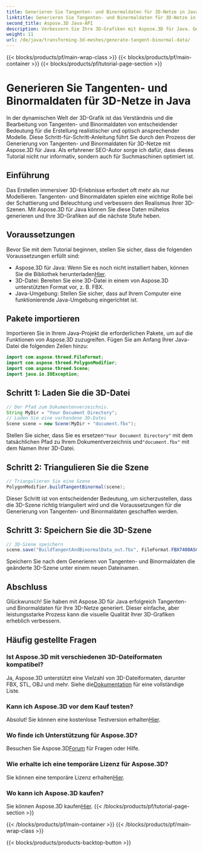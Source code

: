 ```yaml
---
title: Generieren Sie Tangenten- und Binormaldaten für 3D-Netze in Java
linktitle: Generieren Sie Tangenten- und Binormaldaten für 3D-Netze in Java
second_title: Aspose.3D Java-API
description: Verbessern Sie Ihre 3D-Grafiken mit Aspose.3D für Java. Generieren Sie mühelos Tangenten- und Binormaldaten. Probieren Sie jetzt die kostenlose Testversion aus!
weight: 11
url: /de/java/transforming-3d-meshes/generate-tangent-binormal-data/
---
```


{{< blocks/products/pf/main-wrap-class >}}
{{< blocks/products/pf/main-container >}}
{{< blocks/products/pf/tutorial-page-section >}}

# Generieren Sie Tangenten- und Binormaldaten für 3D-Netze in Java

In der dynamischen Welt der 3D-Grafik ist das Verständnis und die Bearbeitung von Tangenten- und Binormaldaten von entscheidender Bedeutung für die Erstellung realistischer und optisch ansprechender Modelle. Diese Schritt-für-Schritt-Anleitung führt Sie durch den Prozess der Generierung von Tangenten- und Binormaldaten für 3D-Netze mit Aspose.3D für Java. Als erfahrener SEO-Autor sorge ich dafür, dass dieses Tutorial nicht nur informativ, sondern auch für Suchmaschinen optimiert ist.
## Einführung
Das Erstellen immersiver 3D-Erlebnisse erfordert oft mehr als nur Modellieren. Tangenten- und Binormaldaten spielen eine wichtige Rolle bei der Schattierung und Beleuchtung und verbessern den Realismus Ihrer 3D-Szenen. Mit Aspose.3D für Java können Sie diese Daten mühelos generieren und Ihre 3D-Grafiken auf die nächste Stufe heben.
## Voraussetzungen
Bevor Sie mit dem Tutorial beginnen, stellen Sie sicher, dass die folgenden Voraussetzungen erfüllt sind:
-  Aspose.3D für Java: Wenn Sie es noch nicht installiert haben, können Sie die Bibliothek herunterladen[Hier](https://releases.aspose.com/3d/java/).
- 3D-Datei: Bereiten Sie eine 3D-Datei in einem von Aspose.3D unterstützten Format vor, z. B. FBX.
- Java-Umgebung: Stellen Sie sicher, dass auf Ihrem Computer eine funktionierende Java-Umgebung eingerichtet ist.
## Pakete importieren
Importieren Sie in Ihrem Java-Projekt die erforderlichen Pakete, um auf die Funktionen von Aspose.3D zuzugreifen. Fügen Sie am Anfang Ihrer Java-Datei die folgenden Zeilen hinzu:
```java
import com.aspose.threed.FileFormat;
import com.aspose.threed.PolygonModifier;
import com.aspose.threed.Scene;
import java.io.IOException;
```
## Schritt 1: Laden Sie die 3D-Datei
```java
// Der Pfad zum Dokumentenverzeichnis.
String MyDir = "Your Document Directory";
// Laden Sie eine vorhandene 3D-Datei
Scene scene = new Scene(MyDir + "document.fbx");
```
 Stellen Sie sicher, dass Sie es ersetzen`"Your Document Directory"` mit dem tatsächlichen Pfad zu Ihrem Dokumentverzeichnis und`"document.fbx"` mit dem Namen Ihrer 3D-Datei.
## Schritt 2: Triangulieren Sie die Szene
```java
// Triangulieren Sie eine Szene
PolygonModifier.buildTangentBinormal(scene);
```
Dieser Schritt ist von entscheidender Bedeutung, um sicherzustellen, dass die 3D-Szene richtig trianguliert wird und die Voraussetzungen für die Generierung von Tangenten- und Binormaldaten geschaffen werden.
## Schritt 3: Speichern Sie die 3D-Szene
```java
// 3D-Szene speichern
scene.save("BuildTangentAndBinormalData_out.fbx", FileFormat.FBX7400ASCII);
```
Speichern Sie nach dem Generieren von Tangenten- und Binormaldaten die geänderte 3D-Szene unter einem neuen Dateinamen.
## Abschluss
Glückwunsch! Sie haben mit Aspose.3D für Java erfolgreich Tangenten- und Binormaldaten für Ihre 3D-Netze generiert. Dieser einfache, aber leistungsstarke Prozess kann die visuelle Qualität Ihrer 3D-Grafiken erheblich verbessern.
## Häufig gestellte Fragen
### Ist Aspose.3D mit verschiedenen 3D-Dateiformaten kompatibel?
 Ja, Aspose.3D unterstützt eine Vielzahl von 3D-Dateiformaten, darunter FBX, STL, OBJ und mehr. Siehe die[Dokumentation](https://reference.aspose.com/3d/java/) für eine vollständige Liste.
### Kann ich Aspose.3D vor dem Kauf testen?
 Absolut! Sie können eine kostenlose Testversion erhalten[Hier](https://releases.aspose.com/).
### Wo finde ich Unterstützung für Aspose.3D?
 Besuchen Sie Aspose.3D[Forum](https://forum.aspose.com/c/3d/18) für Fragen oder Hilfe.
### Wie erhalte ich eine temporäre Lizenz für Aspose.3D?
 Sie können eine temporäre Lizenz erhalten[Hier](https://purchase.aspose.com/temporary-license/).
### Wo kann ich Aspose.3D kaufen?
 Sie können Aspose.3D kaufen[Hier](https://purchase.aspose.com/buy).
{{< /blocks/products/pf/tutorial-page-section >}}

{{< /blocks/products/pf/main-container >}}
{{< /blocks/products/pf/main-wrap-class >}}

{{< blocks/products/products-backtop-button >}}
